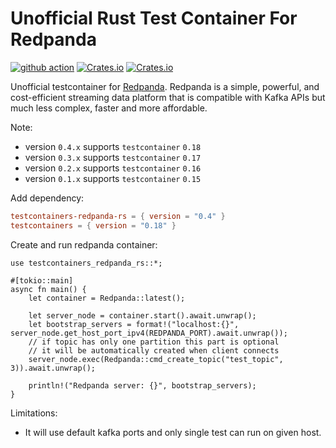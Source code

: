 # Unofficial Rust Test Container For Redpanda

[![github action](https://github.com/milenkovicm/testcontainers-redpanda-rs/actions/workflows/basic.yml/badge.svg)](https://github.com/milenkovicm/testcontainers-redpanda-rs/actions/workflows/basic.yml)
[![Crates.io](https://img.shields.io/crates/v/testcontainers-redpanda-rs)](https://crates.io/crates/testcontainers-redpanda-rs)
[![Crates.io](https://img.shields.io/crates/d/testcontainers-redpanda-rs)](https://crates.io/crates/testcontainers-redpanda-rs)

Unofficial testcontainer for [Redpanda](https://redpanda.com). Redpanda is a simple, powerful, and cost-efficient streaming data platform that is compatible with Kafka APIs but much less complex, faster and more affordable.

Note:

- version `0.4.x` supports `testcontainer` `0.18`
- version `0.3.x` supports `testcontainer` `0.17`
- version `0.2.x` supports `testcontainer` `0.16`
- version `0.1.x` supports `testcontainer` `0.15`

Add dependency:

```toml
testcontainers-redpanda-rs = { version = "0.4" }
testcontainers = { version = "0.18" }
```

Create and run redpanda container:

```rust, no_run
use testcontainers_redpanda_rs::*;

#[tokio::main]
async fn main() {
    let container = Redpanda::latest();

    let server_node = container.start().await.unwrap();
    let bootstrap_servers = format!("localhost:{}", server_node.get_host_port_ipv4(REDPANDA_PORT).await.unwrap());
    // if topic has only one partition this part is optional
    // it will be automatically created when client connects
    server_node.exec(Redpanda::cmd_create_topic("test_topic", 3)).await.unwrap();

    println!("Redpanda server: {}", bootstrap_servers);
}
```

Limitations:

- It will use default kafka ports and only single test can run  on given host.
